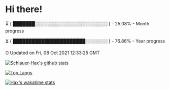 # Hi there!

⏳ { ███████░░░░░░░░░░░░░░░░░░░░░░░ } - 25.08% - Month progress

⏳ { ███████████████████████░░░░░░░ } - 76.86% - Year progress

⏰ Updated on Fri, 08 Oct 2021 12:33:25 GMT


[![Schlauer-Hax's github stats](https://github-readme-stats.vercel.app/api?username=Schlauer-Hax&show_icons=true&theme=dark&count_private=true)](https://github.com/Schlauer-Hax)


[![Top Langs](https://github-readme-stats.vercel.app/api/top-langs/?username=Schlauer-Hax&layout=compact&theme=dark)](https://github.com/Schlauer-Hax?tab=repositories)


[![Hax's wakatime stats](https://github-readme-stats.vercel.app/api/wakatime?username=Hax&theme=dark)](https://wakatime.com/@Hax)

